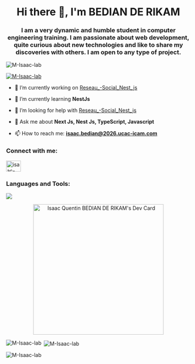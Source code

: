 <h1 align="center">Hi there 👋, I'm BEDIAN DE RIKAM</h1>
<h3 align="center">I am a very dynamic and humble student in computer engineering training. I am passionate about web development, quite curious about new technologies and like to share my discoveries with others. I am open to any type of project.</h3>

<p align="left"> <img src="https://komarev.com/ghpvc/?username=M-Isaac-lab&label=Profile%20views&color=0e75b6&style=flat" alt="M-Isaac-lab" /> </p>

<p align="left"> <a href="https://github.com/ryo-ma/github-profile-trophy"><img src="https://github-profile-trophy.vercel.app/?username=M-Isaac-lab" alt="M-Isaac-lab" /></a> </p>

- 🔭 I’m currently working on [Reseau_-Social_Nest_js](https://github.com/M-Isaac-lab/Reseau_-Social_Nest_js)

- 🌱 I’m currently learning **NestJs**

- 🤔 I’m looking for help with [Reseau_-Social_Nest_js](https://github.com/M-Isaac-lab/Reseau_-Social_Nest_js)

- 💬 Ask me about **Next Js, Nest Js, TypeScript, Javascript**

- 📫 How to reach me: **isaac.bedian@2026.ucac-icam.com**

<h3 align="left">Connect with me:</h3>
<p align="left">
<a href="https://www.linkedin.com/in/isaac-quentin-bedian-de-rikam-16046b265/" target="blank"><img align="center" src="https://raw.githubusercontent.com/rahuldkjain/github-profile-readme-generator/master/src/images/icons/Social/linked-in-alt.svg" alt="isaac-quentin-bedian-de-rikam-16046b265" height="30" width="40" /></a>
</p>
<h3 align="left">Languages and Tools:</h3>
<p align="left">
  <a href="https://skillicons.dev">
    <img src="https://skillicons.dev/icons?i=python,html,css,js,php,ts,nextjs,vue,prisma,figma,npm,postgres,react,nodejs,gcp,debian,express,fastapi,flask,mongodb,nestjs,jest,cypress,bootstrap,tailwind,docker,supabase,postgres,laravel,git,postman,linux,vercel,webstorm,phpstorm,visualstudio" />
  </a>
  
</p>
<p align="center">
<a href="https://app.daily.dev/isaacquentinbedianderikam"><img src="https://api.daily.dev/devcards/v2/nULbTh1o6QLwQ3yDD11bL.png?type=default&r=s7w" width="356" alt="Isaac Quentin BEDIAN DE RIKAM's Dev Card"/></a>
</p>
<p><img align="left" src="https://github-readme-stats.vercel.app/api/top-langs?username=M-Isaac-lab&show_icons=true&locale=en&layout=compact&theme=tokyonight" alt="M-Isaac-lab" /></p>

<p>&nbsp;<img align="center" src="https://github-readme-stats.vercel.app/api?username=M-Isaac-lab&show_icons=true&locale=en&theme=tokyonight" alt="M-Isaac-lab" /></p>

<p><img align="center" src="https://github-readme-streak-stats.herokuapp.com/?user=M-Isaac-lab&theme=tokyonight" alt="M-Isaac-lab" /></p>
